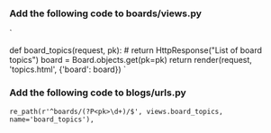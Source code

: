 ### Add the following code to boards/views.py
`

def board_topics(request, pk):
    # return HttpResponse("List of board topics")
    board = Board.objects.get(pk=pk)
    return render(request, 'topics.html', {'board': board})
`

### Add the following code to blogs/urls.py
`
re_path(r'^boards/(?P<pk>\d+)/$', views.board_topics, name='board_topics'),
`